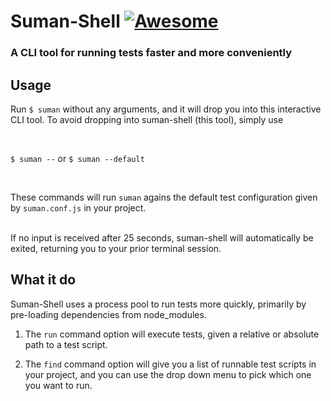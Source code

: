 <p>

# Suman-Shell [![Awesome](https://cdn.rawgit.com/sindresorhus/awesome/d7305f38d29fed78fa85652e3a63e154dd8e8829/media/badge.svg)](https://github.com/sindresorhus/awesome)

<p>

### A CLI tool for running tests faster and more conveniently

## Usage

Run `$ suman` without any arguments, and it will drop you into this interactive CLI tool.
To avoid dropping into suman-shell (this tool), simply use

<br>

`$ suman --`  or `$ suman --default`

<br>

These commands will run `suman` agains the default test configuration given by `suman.conf.js` in your project.

<br>
If no input is received after 25 seconds, suman-shell will automatically be exited, returning you to your prior
terminal session.


## What it do

Suman-Shell uses a process pool to run tests more quickly, primarily by pre-loading dependencies from node_modules.

1. The `run` command option will execute tests, given a relative or absolute path to a test script.

2. The `find` command option will give you a list of runnable test scripts in your project, and you can use the drop down menu to pick which one you want to run.
